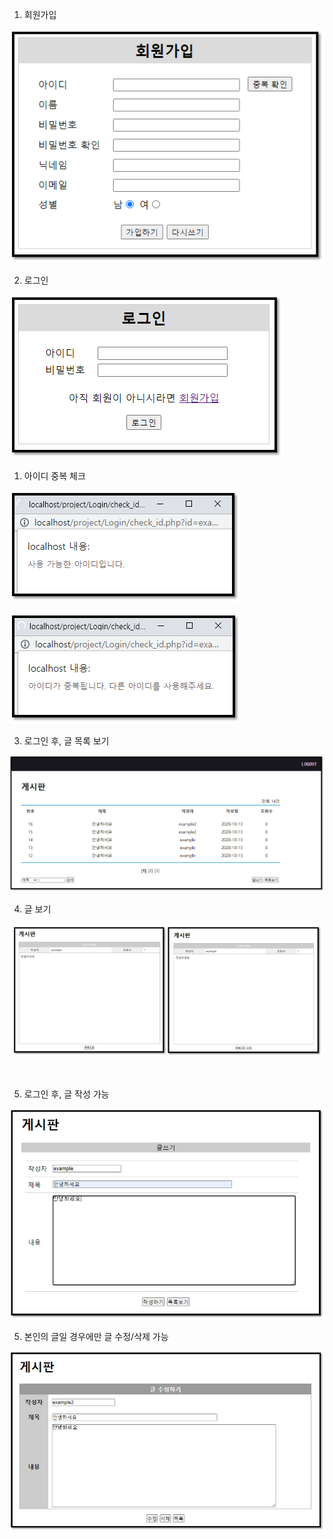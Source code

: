 1. 회원가입

![ex_screenshot](./img/board_join.png)



2. 로그인

![ex_screenshot](./img/login.png)

1) 아이디 중복 체크

![ex_screenshot](./img/board_double_check1.png)

![ex_screenshot](./img/board_double_check2.png)



3. 로그인 후, 글 목록 보기

![ex_screenshot](./img/login_list.png)



4. 글 보기

![ex_screenshot](./img/board_view.png)

​	

5. 로그인 후, 글 작성 가능

![ex_screenshot](./img/login_write.png)



5. 본인의 글일 경우에만 글 수정/삭제 가능

![ex_screenshot](./img/login_modify.png)